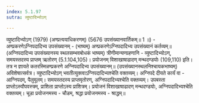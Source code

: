 ```yaml
---
index: 5.1.97
sutra: व्युष्टादिभ्योऽण्

---
```

व्युष्टादिभ्योऽण् (1979) (अण्प्रत्ययाधिकरणम्) (5676 उपसंख्यानवार्तिकम्॥ 1 ॥) - अण्प्रकरणेऽग्निपदादिभ्य उपसंख्यानम् - (भाष्यम्) अण्प्रकरणेऽग्निपदादिभ्य उपसंख्यानं कर्तव्यम्॥ (अग्निपदादिभ्य उपसंख्यानस्य स्थलसम्भवबोधकं भाष्यम्) त्रीणीमान्यण्ग्रहणानि - व्युष्टादिभ्योऽण्, समयस्तदस्य प्राप्तम् ऋतोरण् (5.1.104,105)। प्रयोजनम् विशाखाषाढादण् मन्थदण्डयोः (109,110) इति। तत्र न ज्ञायते कतरस्मिन्नण्प्रकरणे अग्निपदादिभ्य उपसंख्यानम्॥ (उपसंख्यानस्थलनिश्चायकभाष्यम्) अविशेषात्सर्वत्र। व्युष्टादिभ्योऽण् भवतीत्युक्त्वाऽग्निपदादिभ्यश्चेति वक्तव्यम्। अग्निपदे दीयते कार्यं वा - आग्निपदम्, पैलुमूलम्। समयस्तदस्य प्राप्तमृतोरण्, अग्निपदादिभ्यश्चेति वक्तव्यम्। उपबस्ता प्राप्तोऽस्यौपवस्त्रम्, प्राशिता प्राप्तोऽस्य प्राशित्रम्। प्रयोजनं विशाखाषाढादण् मन्थदण्डयोः, अग्निपदादिभ्यश्चेति वक्तव्यम्। चूडा प्रयोजनमस्य - चौडम्, श्रद्धा प्रयोजनमस्य - श्राद्धम्॥